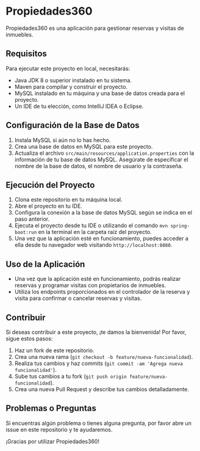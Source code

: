 # Propiedades360

Propiedades360 es una aplicación para gestionar reservas y visitas de inmuebles.

## Requisitos

Para ejecutar este proyecto en local, necesitarás:

- Java JDK 8 o superior instalado en tu sistema.
- Maven para compilar y construir el proyecto.
- MySQL instalado en tu máquina y una base de datos creada para el proyecto.
- Un IDE de tu elección, como IntelliJ IDEA o Eclipse.

## Configuración de la Base de Datos

1. Instala MySQL si aún no lo has hecho.
2. Crea una base de datos en MySQL para este proyecto.
3. Actualiza el archivo `src/main/resources/application.properties` con la información de tu base de datos MySQL. Asegúrate de especificar el nombre de la base de datos, el nombre de usuario y la contraseña.

## Ejecución del Proyecto

1. Clona este repositorio en tu máquina local.
2. Abre el proyecto en tu IDE.
3. Configura la conexión a la base de datos MySQL según se indica en el paso anterior.
4. Ejecuta el proyecto desde tu IDE o utilizando el comando `mvn spring-boot:run` en la terminal en la carpeta raíz del proyecto.
5. Una vez que la aplicación esté en funcionamiento, puedes acceder a ella desde tu navegador web visitando `http://localhost:8080`.

## Uso de la Aplicación

- Una vez que la aplicación esté en funcionamiento, podrás realizar reservas y programar visitas con propietarios de inmuebles.
- Utiliza los endpoints proporcionados en el controlador de la reserva y visita para confirmar o cancelar reservas y visitas.

## Contribuir

Si deseas contribuir a este proyecto, ¡te damos la bienvenida! Por favor, sigue estos pasos:

1. Haz un fork de este repositorio.
2. Crea una nueva rama (`git checkout -b feature/nueva-funcionalidad`).
3. Realiza tus cambios y haz commits (`git commit -am 'Agrega nueva funcionalidad'`).
4. Sube tus cambios a tu fork (`git push origin feature/nueva-funcionalidad`).
5. Crea una nueva Pull Request y describe tus cambios detalladamente.

## Problemas o Preguntas

Si encuentras algún problema o tienes alguna pregunta, por favor abre un issue en este repositorio y te ayudaremos.

¡Gracias por utilizar Propiedades360!
